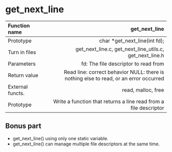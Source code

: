 # get_next_line

Function name   | get_next_line
:-------- | -------:
Prototype     | char *get_next_line(int fd);
Turn in files| get_next_line.c, get_next_line_utils.c, get_next_line.h
Parameters     | fd: The file descriptor to read from   
Return value     | Read line: correct behavior NULL: there is nothing else to read, or an error occurred 
External functs.     | read, malloc, free
Prototype     | Write a function that returns a line read from a file descriptor 

## Bonus part
- get_next_line() using only one static variable.
- get_next_line() can manage multiple file descriptors at the same time.
